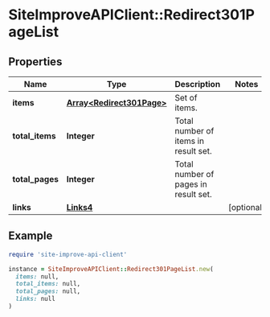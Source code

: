 # SiteImproveAPIClient::Redirect301PageList

## Properties

| Name | Type | Description | Notes |
| ---- | ---- | ----------- | ----- |
| **items** | [**Array&lt;Redirect301Page&gt;**](Redirect301Page.md) | Set of items. |  |
| **total_items** | **Integer** | Total number of items in result set. |  |
| **total_pages** | **Integer** | Total number of pages in result set. |  |
| **links** | [**Links4**](Links4.md) |  | [optional] |

## Example

```ruby
require 'site-improve-api-client'

instance = SiteImproveAPIClient::Redirect301PageList.new(
  items: null,
  total_items: null,
  total_pages: null,
  links: null
)
```

